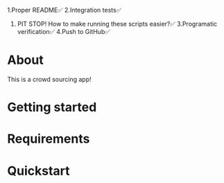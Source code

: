 1.Proper README✅
2.Integration tests✅
  1. PIT STOP! How to make running these scripts easier?✅
3.Programatic verification✅
4.Push to GitHub✅

# About

This is a crowd sourcing app!

# Getting started

# Requirements

# Quickstart